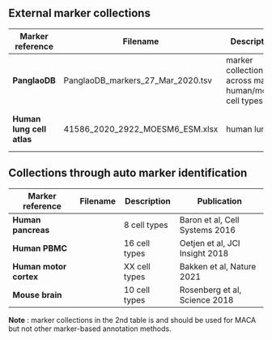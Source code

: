## External marker collections

| Marker reference | Filename | Description | Publication
| --- | ----------- | --------- | ----
| **PanglaoDB** | PanglaoDB_markers_27_Mar_2020.tsv | marker collection across major human/mouse cell types | Franzén et al., Database 2019
| **Human lung cell atlas** | 41586_2020_2922_MOESM6_ESM.xlsx | human lung | Travaglini et al., Nature 2020

## Collections through auto marker identification

| Marker reference | Filename | Description | Publication
| --- | ----------- | --------- | ----
| **Human pancreas** |  | 8 cell types | Baron et al, Cell Systems 2016
| **Human PBMC** |  | 16 cell types  | Oetjen et al, JCI Insight 2018
| **Human motor cortex** |  | XX cell types | Bakken et al, Nature 2021
| **Mouse brain** |  | 10 cell types  | Rosenberg et al, Science 2018

   **Note** : marker collections in the 2nd table is and should be used for MACA but not other marker-based annotation methods.
